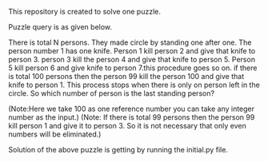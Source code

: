This repository is created to solve one puzzle.

Puzzle query is as given below.

There is total N persons. They made circle by standing one after one. The person number 1 has one knife. Person 1 kill person 2 and give that knife to person 3. person 3 kill the person 4 and give that knife to person 5. Person 5 kill person 6 and give knife to person 7.this procedure goes so on. if there is total 100 persons then the person 99 kill the person 100 and give that knife to person 1. This process stops when there is only on person left in the circle. So which number of person is the last standing person?

(Note:Here we take 100 as one reference number you can take any integer number as the input.)
(Note: If there is total 99 persons then the person 99 kill person 1 and give it to person 3. So it is not necessary that only even numbers will be eliminated.)

Solution of the above puzzle is getting by running the initial.py file.
